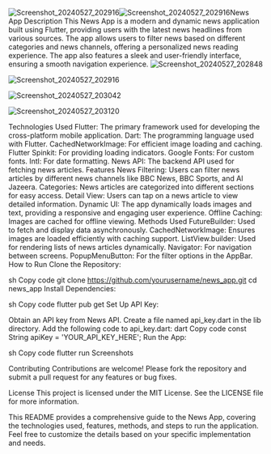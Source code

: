 ![Screenshot_20240527_202916](https://github.com/Ajay-2022-Soft-Tech/news_api/assets/113298640/98374a0e-a6e4-4cc8-96ee-78b6aabf7daa)![Screenshot_20240527_202916](https://github.com/Ajay-2022-Soft-Tech/news_api/assets/113298640/596d2e85-8c83-401d-b59f-7645af7ad6d6)News App
Description
This News App is a modern and dynamic news application built using Flutter, providing users with the latest news headlines from various sources. The app allows users to filter news based on different categories and news channels, offering a personalized news reading experience. The app also features a sleek and user-friendly interface, ensuring a smooth navigation experience.
![Screenshot_20240527_202848](https://github.com/Ajay-2022-Soft-Tech/news_api/assets/113298640/574995c7-70da-4da3-b6da-a489e74c967f)

![Screenshot_20240527_202916](https://github.com/Ajay-2022-Soft-Tech/news_api/assets/113298640/ac6102e0-3f70-4633-a6b8-57fd991b1b1f)

![Screenshot_20240527_203042](https://github.com/Ajay-2022-Soft-Tech/news_api/assets/113298640/d0bfc5cb-877b-4535-b4f2-02cbc0012196)

![Screenshot_20240527_203120](https://github.com/Ajay-2022-Soft-Tech/news_api/assets/113298640/90740bf7-a01f-47cc-800b-7ecca7265685)


Technologies Used
Flutter: The primary framework used for developing the cross-platform mobile application.
Dart: The programming language used with Flutter.
CachedNetworkImage: For efficient image loading and caching.
Flutter Spinkit: For providing loading indicators.
Google Fonts: For custom fonts.
Intl: For date formatting.
News API: The backend API used for fetching news articles.
Features
News Filtering: Users can filter news articles by different news channels like BBC News, BBC Sports, and Al Jazeera.
Categories: News articles are categorized into different sections for easy access.
Detail View: Users can tap on a news article to view detailed information.
Dynamic UI: The app dynamically loads images and text, providing a responsive and engaging user experience.
Offline Caching: Images are cached for offline viewing.
Methods Used
FutureBuilder: Used to fetch and display data asynchronously.
CachedNetworkImage: Ensures images are loaded efficiently with caching support.
ListView.builder: Used for rendering lists of news articles dynamically.
Navigator: For navigation between screens.
PopupMenuButton: For the filter options in the AppBar.
How to Run
Clone the Repository:

sh
Copy code
git clone https://github.com/yourusername/news_app.git
cd news_app
Install Dependencies:

sh
Copy code
flutter pub get
Set Up API Key:

Obtain an API key from News API.
Create a file named api_key.dart in the lib directory.
Add the following code to api_key.dart:
dart
Copy code
const String apiKey = 'YOUR_API_KEY_HERE';
Run the App:

sh
Copy code
flutter run
Screenshots


Contributing
Contributions are welcome! Please fork the repository and submit a pull request for any features or bug fixes.

License
This project is licensed under the MIT License. See the LICENSE file for more information.

This README provides a comprehensive guide to the News App, covering the technologies used, features, methods, and steps to run the application. Feel free to customize the details based on your specific implementation and needs.
